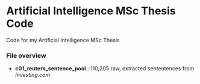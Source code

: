 # Artificial Intelligence MSc Thesis Code
Code for my Artificial Intelligence MSc Thesis


### File overview

- **c01_reuters_sentence_pool** : 110,205 raw, extracted sententences from *Investing.com*